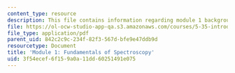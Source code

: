 ```yaml
---
content_type: resource
description: This file contains information regarding module 1 background.
file: https://ol-ocw-studio-app-qa.s3.amazonaws.com/courses/5-35-introduction-to-experimental-chemistry-fall-2012/3f54ecef6f159a0a11dd60251491e075_MIT5_35F12_Mod1_Background.pdf
file_type: application/pdf
parent_uid: 842c2c9c-234f-82f3-567d-bfe9e47ddb9d
resourcetype: Document
title: 'Module 1: Fundamentals of Spectroscopy'
uid: 3f54ecef-6f15-9a0a-11dd-60251491e075
---
```

